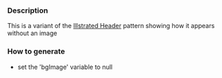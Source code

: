 ### Description
This is a variant of the [Illstrated Header](./?p=organisms-illustrated-header) pattern showing how it appears without an image

### How to generate
* set the 'bgImage' variable to null
